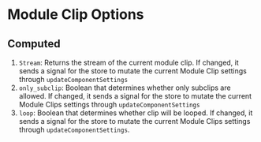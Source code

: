 # Module Clip Options


## Computed
1. `Stream`: Returns the stream of the current module clip. If changed, it sends a signal for the store to mutate the current Module Clip settings through `updateComponentSettings`
2. `only_subclip`: Boolean that determines whether only subclips are allowed. If changed, it sends a signal for the store to mutate the current Module Clips settings through `updateComponentSettings`
3. `loop`: Boolean that determines whether clip will be looped. If changed, it sends a signal for the store to mutate the current Module Clips settings through `updateComponentSettings`.
